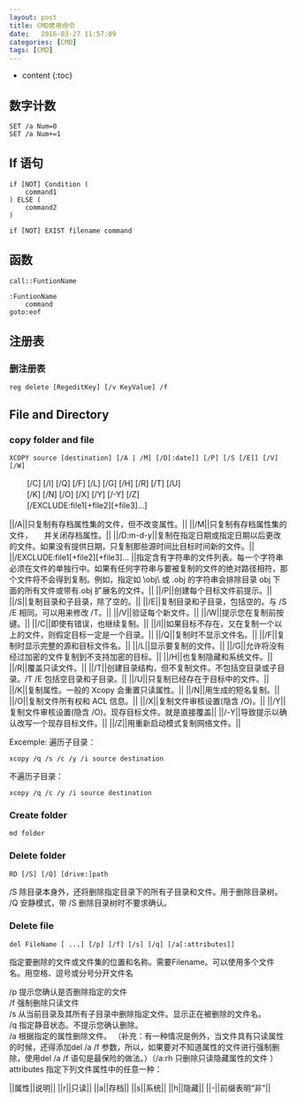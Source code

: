 ```yaml
---
layout: post
title: ﻿CMD常用命令
date:   2016-03-27 11:57:09
categories: [CMD] 
tags: [CMD] 
---
```


* content
{:toc}

## 数字计数

	SET /a Num=0
	SET /a Num+=1


## If 语句

	if [NOT] Condition (
		command1
	) ELSE (
		command2
	)

	if [NOT] EXIST filename command

	
## 函数

	call::FuntionName
	
	:FuntionName
		command
	goto:eof
	
	
## 注册表

### 删注册表

	reg delete [RegeditKey] [/v KeyValue] /f
  	
  	
  
## File and Directory

### copy folder and file

	XCOPY source [destination] [/A | /M] [/D[:date]] [/P] [/S [/E]] [/V] [/W]  
　　	[/C] [/I] [/Q] [/F] [/L] [/G] [/H] [/R] [/T] [/U]  
　　	[/K] [/N] [/O] [/X] [/Y] [/-Y] [/Z]  
　　	[/EXCLUDE:file1[+file2][+file3]...]  

||/A||只复制有存档属性集的文件，但不改变属性。||
||/M||只复制有存档属性集的文件，　　并关闭存档属性。||
||/D:m-d-y||复制在指定日期或指定日期以后更改的文件。如果没有提供日期，只复制那些源时间比目标时间新的文件。||
||/EXCLUDE:file1[+file2][+file3]...	||指定含有字符串的文件列表。每一个字符串必须在文件的单独行中。如果有任何字符串与要被复制的文件的绝对路径相符，那个文件将不会得到复制。例如，指定如 \obj\ 或 .obj 的字符串会排除目录 obj 下面的所有文件或带有.obj 扩展名的文件。||
||/P||创建每个目标文件前提示。||
||/S||复制目录和子目录，除了空的。||
||/E||复制目录和子目录，包括空的。与 /S /E 相同。可以用来修改 /T。||
||/V||验证每个新文件。||
||/W||提示您在复制前按键。||
||/C||即使有错误，也继续复制。||
||/I||如果目标不存在，又在复制一个以上的文件，则假定目标一定是一个目录。||
||/Q||复制时不显示文件名。||
||/F||复制时显示完整的源和目标文件名。||
||/L||显示要复制的文件。||
||/G||允许将没有经过加密的文件复制到不支持加密的目标。||
||/H||也复制隐藏和系统文件。||
||/R||覆盖只读文件。||
||/T||创建目录结构，但不复制文件。不包括空目录或子目录。/T /E 包括空目录和子目录。||
||/U||只复制已经存在于目标中的文件。||
||/K||复制属性。一般的 Xcopy 会重置只读属性。||
||/N||用生成的短名复制。||
||/O||复制文件所有权和 ACL 信息。||
||/X||复制文件审核设置(隐含 /O)。||
||/Y||复制文件审核设置(隐含 /O)。现存目标文件。就是直接覆盖||
||/-Y||导致提示以确认改写一个现存目标文件。||
||/Z||用重新启动模式复制网络文件。||

Excemple:
遍历子目录：

	xcopy /q /s /c /y /i source destination
	
不遍历子目录：

	xcopy /q /c /y /i source destination

### Create folder

	md folder
	
### Delete folder

	RD [/S] [/Q] [drive:]path
	
/S 除目录本身外，还将删除指定目录下的所有子目录和文件。用于删除目录树。  
/Q 安静模式，带 /S 删除目录树时不要求确认。  

### Delete file

	del FileName [ ...] [/p] [/f] [/s] [/q] [/a[:attributes]]
	
指定要删除的文件或文件集的位置和名称。需要Filename。可以使用多个文件名。用空格、逗号或分号分开文件名  

/p 提示您确认是否删除指定的文件  
/f 强制删除只读文件  
/s 从当前目录及其所有子目录中删除指定文件。显示正在被删除的文件名。  
/q 指定静音状态。不提示您确认删除。  
/a 根据指定的属性删除文件。 （补充：有一种情况是例外，当文件具有只读属性的时候，还得添加del /a /f 参数，所以，如果要对不知道属性的文件进行强制删除，使用del /a /f 语句是最保险的做法。）（/a:rh 只删除只读隐藏属性的文件 ）   
attributes 指定下列文件属性中的任意一种：  

||属性||说明||
||r||只读||
||a||存档||
||s||系统||
||h||隐藏||
||-||前缀表明“非”||
